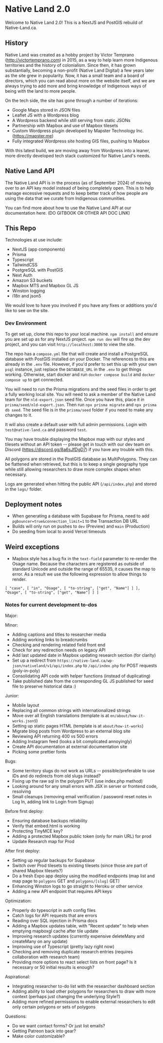 # Native Land 2.0

Welcome to Native Land 2.0! This is a NextJS and PostGIS rebuild of Native-Land.ca.

## History

Native Land was created as a hobby project by Victor Temprano (http://victortemprano.com) in 2015, as a way to help learn more Indigenous territories and the history of colonialism. Since then, it has grown substantially, becoming a non-profit (Native Land Digital) a few years later as the site grew in popularity. Now, it has a small team and a board of directors, which you can read about more on the website itself, and we are always trying to add more and bring knowledge of Indigenous ways of being with the land to more people.

On the tech side, the site has gone through a number of iterations:

- Google Maps stored in JSON files
- Leaflet JS with a Wordpress blog
- A Wordpress backend while still serving from static JSONs
- Partnership with Mapbox and use of Mapbox tilesets
- Custom Wordpress plugin developed by Mapster Technology Inc. (https://mapster.me)
- Fully integrated Wordpress site hosting GIS files, pushing to Mapbox

With this latest build, we are moving away from Wordpress into a leaner, more directly developed tech stack customized for Native Land's needs.

## Native Land API

The Native Land API is in the process (as of September 2024) of moving over to an API key model instead of being completely open. This is to help manage excessive requests and to keep better track of how people are using the data that we curate from Indigenous communities.

You can find more about how to use the Native Land API at our documentation here. (DO GITBOOK OR OTHER API DOC LINK)

## This Repo

Technologies at use include:

- NextJS (app components)
- Prisma
- Typescript
- TailwindCSS
- PostgreSQL with PostGIS
- Next Auth
- Amazon S3 buckets
- Mapbox MTS and Mapbox GL JS
- Winston logging
- i18n and json5

We would love to have you involved if you have any fixes or additions you'd like to see on the site.

### Dev Environment

To get set up, clone this repo to your local machine. `npm install` and ensure you are set up as for any NextJS project. `npm run dev` will fire up the dev project, and you can visit `http://localhost:3000` to view the site.

The repo has a `compose.yml` file that will create and install a PostgreSQL database with PostGIS installed on your Docker. The references to this are already in the `.env` file. However, if you'd prefer to set this up with your own `psql` instance, just replace the `DATABASE_URL` in the `.env` to get things working. Otherwise, start docker and run `docker compose build` and `docker compose up` to get connected.

You will need to run the Prisma migrations and the seed files in order to get a fully working local site. You will need to ask a member of the Native Land team for the `nld-export.json` seed file. Once you have this, place it in `prisma/seed/nld-export.json`. Then run `npx prisma migrate` and `npx prisma db seed`. The seed file is in the `prisma/seed` folder if you need to make any changes to it.

It will also create a default user with full admin permissions. Login with `test@native-land.ca` and password `test`.

You may have trouble displaying the Mapbox map with our styles and tilesets without an API token -- please get in touch with our dev team on Discord (https://discord.gg/8a6sJfDgD7) if you have any trouble with this.

All polygons are stored in the PostGIS database as MultiPolygons. They can be flattened when retrieved, but this is to keep a single geography type while still allowing researchers to draw more complex shapes when necessary.

Logs are generated when hitting the public API (`/api/index.php`) and stored in the `logs/` folder.

## Deployment notes

- When generating a database with Supabase for Prisma, need to add `pgbouncer=true&connection_limit=1` to the Transaction DB URL
- Builds will only run on pushes to `dev` (Preview) and `main` (Production)
- Do seeding from local to avoid Vercel timeouts

## Weird exceptions
- Mapbox style has a bug fix in the `text-field` parameter to re-render the Osage name. Because the characters are registered as outside of standard Unicode and outside the range of 65535, it causes the map to error. As a result we use the following expression to allow things to render.
```
[ "case", [ "in", "Osage", [ "to-string", ["get", "Name"] ] ], "Osage", [ "to-string", ["get", "Name"] ] ]
```

### Notes for current development to-dos

Major:

Minor:
- Adding captions and titles to researcher media
- Adding working links to breadcrumbs
- Checking and rendering related field front end
- Check for any redirection needs on legacy API
- Add last updated date in Mapbox updating research section (for clarity)
- Set up a redirect from `https://native-land.ca/wp-json/nativeland/v1/api/index.php` to `/api/index.php` for POST requests (poly-in-poly)
- Consolidating API code with helper functions (instead of duplicating)
- Take published date from the corresponding GL JS published for seed file to preserve historical data :)

Junior:
- Mobile layout
- Replacing all common strings with internationalized strings
- Move over all English translations (template is at `en/about/how-it-works.json5`)
- Setting up static pages HTML (template is at `about/how-it-works`)
- Migrate blog posts from Wordpress to an external blog site
- Reviewing API returning 400 vs 500 errors
- Adding Instagram feed (looks a bit complicated annoyingly)
- Create API documentation at external documentation site
- Picking some prettier fonts

Bugs:
- Some territory slugs do not work as URLs -- possible/preferable to use IDs and do redirects from old slugs instead?
- Fixing up the raw sql in the polygon PUT (use index.php method)
- Looking around for any small errors with JSX in server or frontend code, resolving
- Small cleanups (removing email verification / password reset notes in Log In, adding link to Login from Signup)

Before first deploy:
- Ensuring database backups reliability
- Verify that embed.html is working
- Protecting TinyMCE key?
- Adding a protected Mapbox public token (only for main URL) for prod
- Update Research map for Prod

After first deploy:
- Setting up regular backups for Supabase
- Switch over Prod tilesets to existing tilesets (since those are part of shared Mapbox tilesets?)
- Do a fresh Expo app deploy using the modified endpoints (map list and map page to `polygons` GET and `polygons/[slug]` GET)
- Enhancing Winston logs to go straight to Heroku or other service
- Adding a new API endpoint that requires API keys

Optimization:
- Properly do typescript in auth config files
- Catch logs for API requests that are errors
- Reading over SQL injection in Prisma docs
- Adding a Mapbox updates table, with "Recent update" to help when emptying mapboxgl cache after tile update
- Improving research updates (currently expensive deleteMany and createMany on any update)
- Improving use of Typescript (pretty lazy right now)
- Checking and removing duplicate research entries (requires collaboration with research team)
- Providing more options to react select lists on front page? Is it necessary or 50 initial results is enough?

Aspirational:
- Integrating researcher to-do list with the researcher dashboard section
- Adding ability to load other polygons for researchers to draw with more context (perhaps just changing the underlying Style?)
- Adding more refined permissions to enable external researchers to edit only certain polygons or sets of polygons

Questions:
- Do we want contact forms? Or just list emails?
- Getting Patreon back into gear?
- Make color customizable?

